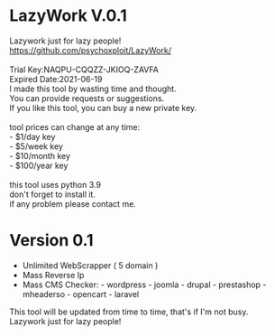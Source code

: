 # LazyWork V.0.1
Lazywork just for lazy people!</br>
https://github.com/psychoxploit/LazyWork/</br>
<br/>
Trial Key:NAQPU-CQQZZ-JKIOQ-ZAVFA</br>
Expired Date:2021-06-19</br>
I made this tool by wasting time and thought.</br>
You can provide requests or suggestions.</br>
If you like this tool, you can buy a new private key.</br>
</br>
tool prices can change at any time:</br>
        - $1/day key</br>
        - $5/week key</br>
        - $10/month key</br>
        - $100/year key</br>
</br>
this tool uses python 3.9</br>
don't forget to install it.</br>
if any problem please contact me.</br>

# Version 0.1
- Unlimited WebScrapper ( 5 domain )
- Mass Reverse Ip
- Mass CMS Checker:
        - wordpress
        - joomla
        - drupal
        - prestashop
        - mheaderso
        - opencart
        - laravel

This tool will be updated from time to time, that's if I'm not busy.</br>
Lazywork just for lazy people!</br>
